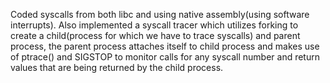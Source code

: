 Coded syscalls from both libc and using native assembly(using software interrupts). Also implemented a syscall tracer which utilizes forking to create a child(process for which we have to trace syscalls) and parent process, the parent process attaches itself to child process and makes use of ptrace() and SIGSTOP to monitor calls for any syscall number and return values that are being returned by the child process.
